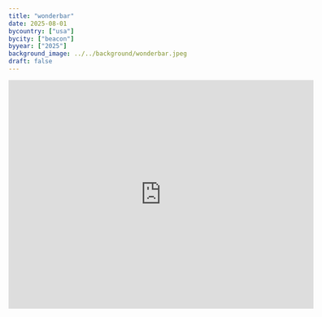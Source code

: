 ```yaml
---
title: "wonderbar"
date: 2025-08-01
bycountry: ["usa"]
bycity: ["beacon"]
byyear: ["2025"]
background_image: ../../background/wonderbar.jpeg
draft: false
---
```


<iframe src="https://www.google.com/maps/embed?pb=!1m18!1m12!1m3!1d5976.086234208763!2d-73.97709484130858!3d41.50334043231645!2m3!1f0!2f0!3f0!3m2!1i1024!2i768!4f13.1!3m3!1m2!1s0x89dd313f6e01cb79%3A0x275665bf70b24c2a!2sWonderbar%20Beacon!5e0!3m2!1sen!2sus!4v1761455041879!5m2!1sen!2sus" width="600" height="450" style="border:0;" allowfullscreen="" loading="lazy" referrerpolicy="no-referrer-when-downgrade"></iframe>